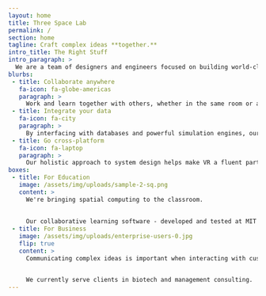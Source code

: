 ```yaml
---
layout: home
title: Three Space Lab
permalink: /
section: home
tagline: Craft complex ideas **together.**
intro_title: The Right Stuff
intro_paragraph: >
  We are a team of designers and engineers focused on building world-class collaborative spatial computing systems. As an MIT Media Lab spinout, our work builds on years of experience in multi-user virtual reality and scientific visualization.
blurbs:
 - title: Collaborate anywhere
   fa-icon: fa-globe-americas
   paragraph: >
     Work and learn together with others, whether in the same room or around the world. Easily share your activities with colleagues.
 - title: Integrate your data
   fa-icon: fa-city
   paragraph: >
     By interfacing with databases and powerful simulation engines, our software facilitates practical use cases and deep dynamical interaction.
 - title: Go cross-platform
   fa-icon: fa-laptop
   paragraph: >
     Our holistic approach to system design helps make VR a fluent part of your workflow. With deep knowledge of the design space, we know how to pick the right tool for each job.
boxes:
 - title: For Education
   image: /assets/img/uploads/sample-2-sq.png
   content: >
     We're bringing spatial computing to the classroom.
     
     
     Our collaborative learning software - developed and tested at MIT - creates a virtual science lab in which students can study and experiment directly with fundamental forces.
 - title: For Business
   image: /assets/img/uploads/enterprise-users-0.jpg
   flip: true
   content: >
     Communicating complex ideas is important when interacting with customers and investors, and also amongst employees.


     We currently serve clients in biotech and management consulting.
---
```

